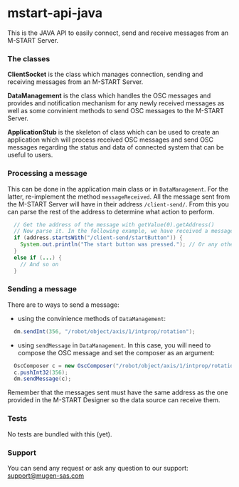 # mstart-api-java
This is the JAVA API to easily connect, send and receive messages from an M-START Server.

### The classes
**ClientSocket** is the class which manages connection, sending and receiving messages from an M-START Server.

**DataManagement** is the class which handles the OSC messages and provides and notification mechanism for any newly received messages as well as some convinient methods to send OSC messages to the M-START Server.

**ApplicationStub** is the skeleton of class which can be used to create an application which will process received OSC messages and send OSC messages regarding the status and data of connected system that can be useful to users.

### Processing a message
This can be done in the application main class or in `DataManagement`. For the latter, re-implement the method `messageReceived`.
All the message sent from the M-START Server will have in their address `/client-send/`. From this you can parse the rest of the address to determine what action to perform.

```java
  // Get the address of the message with getValue(0).getAddress()
  // Now parse it. In the following example, we have received a message after the user pressed a button on its HMI
  if (address.startsWith("/client-send/startButton")) {
    System.out.println("The start button was pressed."); // Or any other operation you want to perform
  }
  else if (...) { 
    // And so on
  }
```

### Sending a message
There are to ways to send a message:

* using the convinience methods of `DataManagement`:
```java
  dm.sendInt(356, "/robot/object/axis/1/intprop/rotation");
```
* using `sendMessage` in `DataManagement`. In this case, you will need to compose the OSC message and set the composer as an argument:
```java
  OscComposer c = new OscComposer("/robot/object/axis/1/intprop/rotation");
  c.pushInt32(356);
  dm.sendMessage(c);
```

Remember that the messages sent must have the same address as the one provided in the M-START Designer so the data source can receive them.

### Tests
No tests are bundled with this (yet).

### Support
You can send any request or ask any question to our support: support@mugen-sas.com
